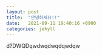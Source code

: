 ```yaml
---
layout: post
title:  "안녕하세요!!"
date:   2021-09-11 19:40:16 +0900
categories: jekyll
---
```

d?DWQDqwdwqdwqdqwdqw

[jekyll-docs]: https://jekyllrb.com/docs/home
[jekyll-gh]:   https://github.com/jekyll/jekyll
[jekyll-talk]: https://talk.jekyllrb.com/